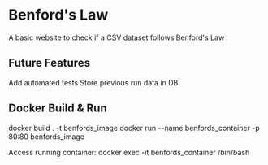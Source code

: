 # Benford's Law

A basic website to check if a CSV dataset follows Benford's Law

## Future Features

Add automated tests
Store previous run data in DB

## Docker Build & Run

docker build . -t benfords_image
docker run --name benfords_container -p 80:80 benfords_image

Access running container:
docker exec -it benfords_container /bin/bash
